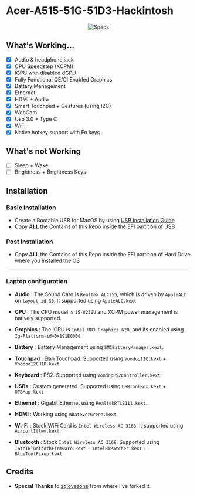 

# Acer-A515-51G-51D3-Hackintosh

<p align="center">
  <img src="https://i.imgur.com/O9WG5Np.png" alt="Specs">
</p>


## What's Working...
 - [x] Audio & headphone jack
 - [x] CPU Speedstep (XCPM)
 - [x] iGPU with disabled dGPU
 - [x] Fully Functional QE/CI Enabled Graphics
 - [x] Battery Management
 - [x] Ethernet
 - [x] HDMI + Audio
 - [x] Smart Touchpad + Gestures (using I2C)
 - [x] WebCam
 - [x] Usb 3.0 + Type C
 - [x] WiFi
 - [x] Native hotkey support with Fn keys

## What's not Working
 - [ ] Sleep + Wake
 - [ ] Brightness + Brightness Keys

## Installation

###  Basic Installation

- Create a Bootable USB for MacOS by using [USB Installation Guide](https://dortania.github.io/OpenCore-Install-Guide/installer-guide/mac-install.html)
- Copy **ALL** the Contains of this Repo inside the EFI partition of USB

### Post Installation

- Copy **ALL** the Contains of this Repo inside the EFI partition of Hard Drive where you installed the OS
---
### Laptop configuration


- **Audio** : The Sound Card is `Realtek ALC255`, which is driven by `AppleALC` on `layout-id 30`. It supported using `AppleALC.kext`

- **CPU** : The CPU model is `i5-8250U` and XCPM power management is natively supported.

- **Graphics** : The iGPU is `Intel UHD Graphics 620`, and its enabled using `Ig-Platform-id=0x191E0000`.

- **Battery** : Battery Management using `SMCBatteryManager.kext`.

- **Touchpad** : Elan Touchpad. Supported using `VoodooI2C.kext` + `VoodooI2CHID.kext`

- **Keyboard** : PS2. Supported using `VoodooPS2Controller.kext`

- **USBs** : Custom generated. Supported using `USBToolBox.kext` + `UTBMap.kext`

- **Ethernet** : Gigabit Ethernet using `RealtekRTL8111.kext`.

- **HDMI** : Working using `WhateverGreen.kext`.

- **Wi-Fi** : Stock WiFi Card is `Intel Wireless AC 3168`. It supported using `AirportItlwm.kext`

- **Bluetooth** : Stock `Intel Wireless AC 3168`. Supported using `IntelBluetoothFirmware.kext` + `IntelBTPatcher.kext` + `BlueToolFixup.kext`

## Credits

- **Special Thanks** to [zqlovezone](https://github.com/zqlovezone/ACER-TX520-Hackintosh-Opencore) from where I've forked it.
